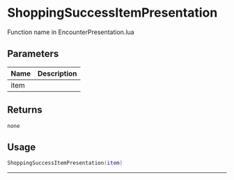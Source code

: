 # ShoppingSuccessItemPresentation

Function name in EncounterPresentation.lua

## Parameters

| Name | Description |
| ---- | ----------- |
| item |             |

## Returns

`none`

## Usage

```lua
ShoppingSuccessItemPresentation(item)
```

---
